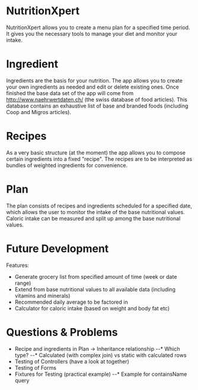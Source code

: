NutritionXpert
==============

NutritionXpert allows you to create a menu plan for a specified time 
period. It gives you the necessary tools to manage your diet and monitor 
your intake.

Ingredient
==============
Ingredients are the basis for your nutrition. The app allows you to 
create your own ingredients as needed and edit or delete existing ones. 
Once finished the base data set of the app will come from 
http://www.naehrwertdaten.ch/ (the swiss database of food articles).
This database contains an exhaustive list of base and branded foods 
(including Coop and Migros articles).

Recipes
==============
As a very basic structure (at the moment) the app allows you to compose 
certain ingredients into a fixed "recipe". The recipes are to be 
interpreted as bundles of weighted ingredients for convenience.

Plan
==============
The plan consists of recipes and ingredients scheduled for a specified 
date, which allows the user to monitor the intake of the base 
nutritional values. Caloric intake can be measured and split up among 
the base nutritional values.

Future Development
==================
Features:

* Generate grocery list from specified amount of time (week or date range)
* Extend from base nutritional values to all available data (including vitamins and minerals)
* Recommended daily average to be factored in
* Calculator for caloric intake (based on weight and body fat etc)

Questions & Problems
====================

* Recipe and ingredients in Plan -> Inheritance relationship
--* Which type?
--* Calculated (with complex join) vs static with calculated rows
* Testing of Controllers (have a look at together)
* Testing of Forms
* Fixtures for Testing (practical example)
--* Example for containsName query